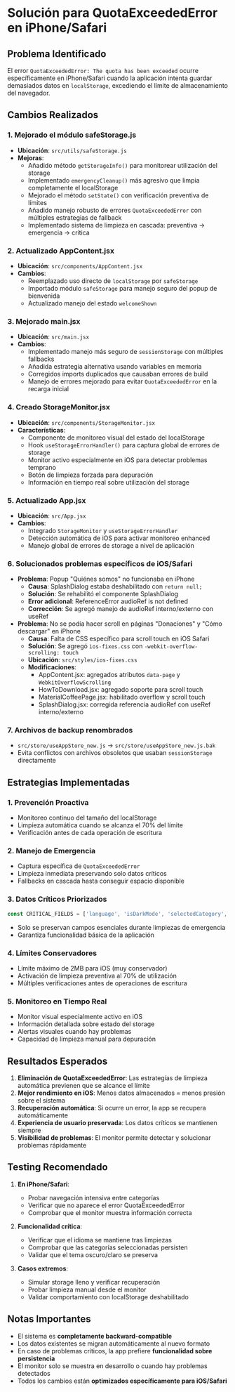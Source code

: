 # Solución para QuotaExceededError en iPhone/Safari

## Problema Identificado
El error `QuotaExceededError: The quota has been exceeded` ocurre específicamente en iPhone/Safari cuando la aplicación intenta guardar demasiados datos en `localStorage`, excediendo el límite de almacenamiento del navegador.

## Cambios Realizados

### 1. Mejorado el módulo safeStorage.js
- **Ubicación**: `src/utils/safeStorage.js`
- **Mejoras**:
  - Añadido método `getStorageInfo()` para monitorear utilización del storage
  - Implementado `emergencyCleanup()` más agresivo que limpia completamente el localStorage
  - Mejorado el método `setState()` con verificación preventiva de límites
  - Añadido manejo robusto de errores `QuotaExceededError` con múltiples estrategias de fallback
  - Implementado sistema de limpieza en cascada: preventiva → emergencia → crítica

### 2. Actualizado AppContent.jsx
- **Ubicación**: `src/components/AppContent.jsx`
- **Cambios**:
  - Reemplazado uso directo de `localStorage` por `safeStorage`
  - Importado módulo `safeStorage` para manejo seguro del popup de bienvenida
  - Actualizado manejo del estado `welcomeShown`

### 3. Mejorado main.jsx
- **Ubicación**: `src/main.jsx`
- **Cambios**:
  - Implementado manejo más seguro de `sessionStorage` con múltiples fallbacks
  - Añadida estrategia alternativa usando variables en memoria
  - Corregidos imports duplicados que causaban errores de build
  - Manejo de errores mejorado para evitar `QuotaExceededError` en la recarga inicial

### 4. Creado StorageMonitor.jsx
- **Ubicación**: `src/components/StorageMonitor.jsx`
- **Características**:
  - Componente de monitoreo visual del estado del localStorage
  - Hook `useStorageErrorHandler()` para captura global de errores de storage
  - Monitor activo especialmente en iOS para detectar problemas temprano
  - Botón de limpieza forzada para depuración
  - Información en tiempo real sobre utilización del storage

### 5. Actualizado App.jsx
- **Ubicación**: `src/App.jsx`
- **Cambios**:
  - Integrado `StorageMonitor` y `useStorageErrorHandler`
  - Detección automática de iOS para activar monitoreo enhanced
  - Manejo global de errores de storage a nivel de aplicación

### 6. Solucionados problemas específicos de iOS/Safari
- **Problema**: Popup "Quiénes somos" no funcionaba en iPhone
  - **Causa**: SplashDialog estaba deshabilitado con `return null;`
  - **Solución**: Se rehabilitó el componente SplashDialog
  - **Error adicional**: ReferenceError audioRef is not defined
  - **Corrección**: Se agregó manejo de audioRef interno/externo con useRef
- **Problema**: No se podía hacer scroll en páginas "Donaciones" y "Cómo descargar" en iPhone
  - **Causa**: Falta de CSS específico para scroll touch en iOS Safari
  - **Solución**: Se agregó `ios-fixes.css` con `-webkit-overflow-scrolling: touch`
  - **Ubicación**: `src/styles/ios-fixes.css`
  - **Modificaciones**: 
    - AppContent.jsx: agregados atributos `data-page` y `WebkitOverflowScrolling`
    - HowToDownload.jsx: agregado soporte para scroll touch
    - MaterialCoffeePage.jsx: habilitado overflow y scroll touch
    - SplashDialog.jsx: corregida referencia audioRef con useRef interno/externo

### 7. Archivos de backup renombrados
- `src/store/useAppStore_new.js` → `src/store/useAppStore_new.js.bak`
- Evita conflictos con archivos obsoletos que usaban `sessionStorage` directamente

## Estrategias Implementadas

### 1. **Prevención Proactiva**
- Monitoreo continuo del tamaño del localStorage
- Limpieza automática cuando se alcanza el 70% del límite
- Verificación antes de cada operación de escritura

### 2. **Manejo de Emergencia**
- Captura específica de `QuotaExceededError`
- Limpieza inmediata preservando solo datos críticos
- Fallbacks en cascada hasta conseguir espacio disponible

### 3. **Datos Críticos Priorizados**
```javascript
const CRITICAL_FIELDS = ['language', 'isDarkMode', 'selectedCategory', 'selectedSubcategory'];
```
- Solo se preservan campos esenciales durante limpiezas de emergencia
- Garantiza funcionalidad básica de la aplicación

### 4. **Límites Conservadores**
- Límite máximo de 2MB para iOS (muy conservador)
- Activación de limpieza preventiva al 70% de utilización
- Múltiples verificaciones antes de operaciones de escritura

### 5. **Monitoreo en Tiempo Real**
- Monitor visual especialmente activo en iOS
- Información detallada sobre estado del storage
- Alertas visuales cuando hay problemas
- Capacidad de limpieza manual para depuración

## Resultados Esperados

1. **Eliminación de QuotaExceededError**: Las estrategias de limpieza automática previenen que se alcance el límite
2. **Mejor rendimiento en iOS**: Menos datos almacenados = menos presión sobre el sistema
3. **Recuperación automática**: Si ocurre un error, la app se recupera automáticamente
4. **Experiencia de usuario preservada**: Los datos críticos se mantienen siempre
5. **Visibilidad de problemas**: El monitor permite detectar y solucionar problemas rápidamente

## Testing Recomendado

1. **En iPhone/Safari**:
   - Probar navegación intensiva entre categorías
   - Verificar que no aparece el error QuotaExceededError
   - Comprobar que el monitor muestra información correcta

2. **Funcionalidad crítica**:
   - Verificar que el idioma se mantiene tras limpiezas
   - Comprobar que las categorías seleccionadas persisten
   - Validar que el tema oscuro/claro se preserva

3. **Casos extremos**:
   - Simular storage lleno y verificar recuperación
   - Probar limpieza manual desde el monitor
   - Validar comportamiento con localStorage deshabilitado

## Notas Importantes

- El sistema es **completamente backward-compatible**
- Los datos existentes se migran automáticamente al nuevo formato
- En caso de problemas críticos, la app prefiere **funcionalidad sobre persistencia**
- El monitor solo se muestra en desarrollo o cuando hay problemas detectados
- Todos los cambios están **optimizados específicamente para iOS/Safari**
